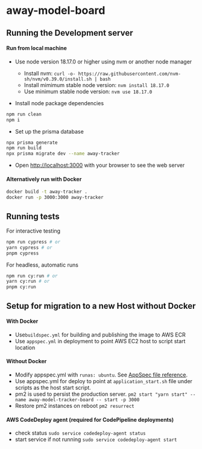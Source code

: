 # away-model-board


## Running the Development server

#### Run from local machine
* Use node version 18.17.0 or higher using nvm or another node manager
    * Install nvm: `curl -o- https://raw.githubusercontent.com/nvm-sh/nvm/v0.39.0/install.sh | bash`
    * Install mimimum stable node version: `nvm install 18.17.0`
    * Use minimum stable node version: `nvm use 18.17.0`

* Install node package dependencies
```bash
npm run clean
npm i
```
* Set up the prisma database
```bash
npx prisma generate
npm run build
npx prisma migrate dev --name away-tracker
```
* Open [http://localhost:3000](http://localhost:3000) with your browser to see the web server


#### Alternatively run with Docker

```bash
docker build -t away-tracker .  
docker run -p 3000:3000 away-tracker
```

## Running tests
For interactive testing
```bash
npm run cypress # or
yarn cypress # or
pnpm cypress 
```
For headless, automatic runs
```bash
npm run cy:run # or
yarn cy:run # or
pnpm cy:run 
```

## Setup for migration to a new Host without Docker

#### With Docker
* Use`buildspec.yml` for building and publishing the image to AWS ECR
* Use `appspec.yml` in deployment to point AWS EC2 host to script start location

#### Without Docker
* Modify appspec.yml with `runas: ubuntu`. See [AppSpec file reference](https://docs.aws.amazon.com/codedeploy/latest/userguide/reference-appspec-file.html).
* Use appspec.yml for deploy to point at `application_start.sh` file under scripts as the host start script.
* pm2 is used to persist the production server.
```pm2 start "yarn start" --name away-model-tracker-board -- start -p 3000```
 * Restore pm2 instances on reboot
 ```pm2 resurrect```

#### AWS CodeDeploy agent (required for CodePipeline deployments)
* check status
```sudo service codedeploy-agent status```
* start service if not running
```sudo service codedeploy-agent start```



